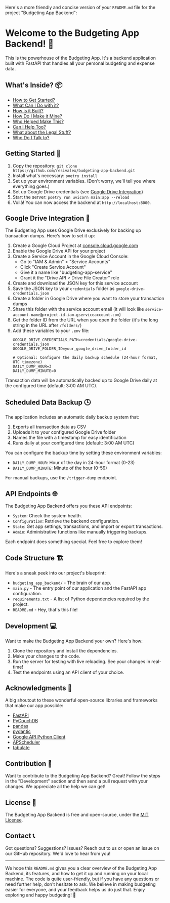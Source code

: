 Here's a more friendly and concise version of your `README.md` file for the project "Budgeting App Backend":

# Welcome to the Budgeting App Backend! 🚀

This is the powerhouse of the Budgeting App. It's a backend application built with FastAPI that handles all your personal budgeting and expense data.

## What's Inside? 📦
- [How to Get Started?](#getting-started-)
- [What Can I Do with it?](#api-endpoints-)
- [How is it Built?](#code-structure-)
- [How Do I Make it Mine?](#development-)
- [Who Helped Make This?](#acknowledgments-)
- [Can I Help Too?](#contribution-)
- [What about the Legal Stuff?](#license-)
- [Who Do I Talk to?](#contact-)

## Getting Started 🚀

1. Copy the repository: `git clone https://github.com/resivalex/budgeting-app-backend.git`
2. Install what's necessary: `poetry install`
3. Set up your environment variables. (Don't worry, we'll tell you where everything goes.)
4. Set up Google Drive credentials (see [Google Drive Integration](#google-drive-integration-))
5. Start the server: `poetry run uvicorn main:app --reload`
6. Voilà! You can now access the backend at `http://localhost:8000`.

## Google Drive Integration 🔄

The Budgeting App uses Google Drive exclusively for backing up transaction dumps. Here's how to set it up:

1. Create a Google Cloud Project at [console.cloud.google.com](https://console.cloud.google.com/)
2. Enable the Google Drive API for your project
3. Create a Service Account in the Google Cloud Console:
   - Go to "IAM & Admin" > "Service Accounts"
   - Click "Create Service Account"
   - Give it a name like "budgeting-app-service"
   - Grant it the "Drive API > Drive File Creator" role
4. Create and download the JSON key for this service account
5. Save the JSON key to your `credentials` folder as `google-drive-credentials.json`
6. Create a folder in Google Drive where you want to store your transaction dumps
7. Share this folder with the service account email (it will look like `service-account-name@project-id.iam.gserviceaccount.com`)
8. Get the folder ID from the URL when you open the folder (it's the long string in the URL after `/folders/`)
9. Add these variables to your `.env` file:
   ```
   GOOGLE_DRIVE_CREDENTIALS_PATH=credentials/google-drive-credentials.json
   GOOGLE_DRIVE_FOLDER_ID=your_google_drive_folder_id
   
   # Optional: Configure the daily backup schedule (24-hour format, UTC timezone)
   DAILY_DUMP_HOUR=3
   DAILY_DUMP_MINUTE=0
   ```

Transaction data will be automatically backed up to Google Drive daily at the configured time (default: 3:00 AM UTC).

## Scheduled Data Backup 🕒

The application includes an automatic daily backup system that:

1. Exports all transaction data as CSV
2. Uploads it to your configured Google Drive folder
3. Names the file with a timestamp for easy identification
4. Runs daily at your configured time (default: 3:00 AM UTC)

You can configure the backup time by setting these environment variables:
- `DAILY_DUMP_HOUR`: Hour of the day in 24-hour format (0-23)
- `DAILY_DUMP_MINUTE`: Minute of the hour (0-59)

For manual backups, use the `/trigger-dump` endpoint.

## API Endpoints 🌐

The Budgeting App Backend offers you these API endpoints:

- `System`: Check the system health.
- `Configuration`: Retrieve the backend configuration.
- `State`: Get app settings, transactions, and import or export transactions.
- `Admin`: Administrative functions like manually triggering backups.

Each endpoint does something special. Feel free to explore them!

## Code Structure 🏗️

Here's a sneak peek into our project's blueprint:

- `budgeting_app_backend/` - The brain of our app.
- `main.py` - The entry point of our application and the FastAPI app configuration.
- `requirements.txt` - A list of Python dependencies required by the project.
- `README.md` - Hey, that's this file!

## Development 💻

Want to make the Budgeting App Backend your own? Here's how:

1. Clone the repository and install the dependencies.
2. Make your changes to the code.
3. Run the server for testing with live reloading. See your changes in real-time!
4. Test the endpoints using an API client of your choice.

## Acknowledgments 👏

A big shoutout to these wonderful open-source libraries and frameworks that make our app possible:

- [FastAPI](https://fastapi.tiangolo.com/)
- [PyCouchDB](https://github.com/andrewsmedina/pycouchdb)
- [pandas](https://pandas.pydata.org/)
- [pydantic](https://pydantic-docs.helpmanual.io/)
- [Google API Python Client](https://github.com/googleapis/google-api-python-client)
- [APScheduler](https://apscheduler.readthedocs.io/)
- [tabulate](https://pypi.org/project/tabulate/)

## Contribution 🤝

Want to contribute to the Budgeting App Backend? Great! Follow the steps in the "Development" section and then send a pull request with your changes. We appreciate all the help we can get!

## License 📝

The Budgeting App Backend is free and open-source, under the [MIT License](LICENSE).

## Contact 📞

Got questions? Suggestions? Issues? Reach out to us or open an issue on our GitHub repository. We'd love to hear from you!

---

We hope this `README.md` gives you a clear overview of the Budgeting App Backend, its features, and how to get it up and running on your local machine. The code is quite user-friendly, but if you have any questions or need further help, don't hesitate to ask. We believe in making budgeting easier for everyone, and your feedback helps us do just that. Enjoy exploring and happy budgeting! 🎉

